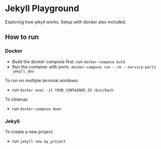 # Jekyll Playground

Exploring how jekyll works. Setup with docker also included.

## How to run

### Docker

- Build the docker compose first. run `docker-compose buld`
- Run the container with ports. `docker-compose run --rm --service-ports jekyll_dev`

To run on multiple terminal windows:

- run `docker exec -it YOUR_CONTAINER_ID /bin/bash`

To cleanup:

- run `docker-compose down`

### Jekyll

To create a new project:

- run `jekyll new my_project`
